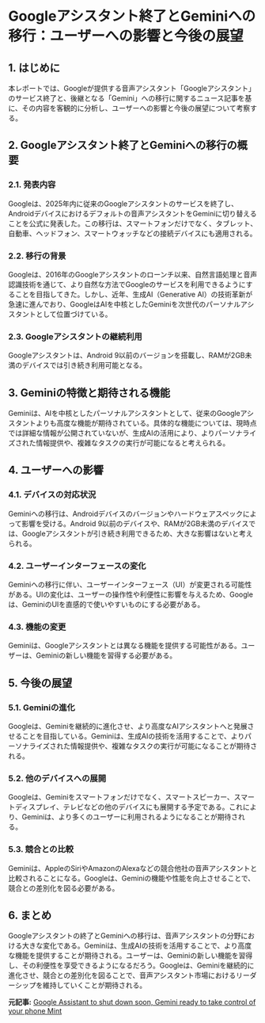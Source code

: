 # Googleアシスタント終了とGeminiへの移行：ユーザーへの影響と今後の展望

## 1. はじめに

本レポートでは、Googleが提供する音声アシスタント「Googleアシスタント」のサービス終了と、後継となる「Gemini」への移行に関するニュース記事を基に、その内容を客観的に分析し、ユーザーへの影響と今後の展望について考察する。

## 2. Googleアシスタント終了とGeminiへの移行の概要

### 2.1. 発表内容

Googleは、2025年内に従来のGoogleアシスタントのサービスを終了し、Androidデバイスにおけるデフォルトの音声アシスタントをGeminiに切り替えることを公式に発表した。この移行は、スマートフォンだけでなく、タブレット、自動車、ヘッドフォン、スマートウォッチなどの接続デバイスにも適用される。

### 2.2. 移行の背景

Googleは、2016年のGoogleアシスタントのローンチ以来、自然言語処理と音声認識技術を通じて、より自然な方法でGoogleのサービスを利用できるようにすることを目指してきた。しかし、近年、生成AI（Generative AI）の技術革新が急速に進んでおり、GoogleはAIを中核としたGeminiを次世代のパーソナルアシスタントとして位置づけている。

### 2.3. Googleアシスタントの継続利用

Googleアシスタントは、Android 9以前のバージョンを搭載し、RAMが2GB未満のデバイスでは引き続き利用可能となる。

## 3. Geminiの特徴と期待される機能

Geminiは、AIを中核としたパーソナルアシスタントとして、従来のGoogleアシスタントよりも高度な機能が期待されている。具体的な機能については、現時点では詳細な情報が公開されていないが、生成AIの活用により、よりパーソナライズされた情報提供や、複雑なタスクの実行が可能になると考えられる。

## 4. ユーザーへの影響

### 4.1. デバイスの対応状況

Geminiへの移行は、Androidデバイスのバージョンやハードウェアスペックによって影響を受ける。Android 9以前のデバイスや、RAMが2GB未満のデバイスでは、Googleアシスタントが引き続き利用できるため、大きな影響はないと考えられる。

### 4.2. ユーザーインターフェースの変化

Geminiへの移行に伴い、ユーザーインターフェース（UI）が変更される可能性がある。UIの変化は、ユーザーの操作性や利便性に影響を与えるため、Googleは、GeminiのUIを直感的で使いやすいものにする必要がある。

### 4.3. 機能の変更

Geminiは、Googleアシスタントとは異なる機能を提供する可能性がある。ユーザーは、Geminiの新しい機能を習得する必要がある。

## 5. 今後の展望

### 5.1. Geminiの進化

Googleは、Geminiを継続的に進化させ、より高度なAIアシスタントへと発展させることを目指している。Geminiは、生成AIの技術を活用することで、よりパーソナライズされた情報提供や、複雑なタスクの実行が可能になることが期待される。

### 5.2. 他のデバイスへの展開

Googleは、Geminiをスマートフォンだけでなく、スマートスピーカー、スマートディスプレイ、テレビなどの他のデバイスにも展開する予定である。これにより、Geminiは、より多くのユーザーに利用されるようになることが期待される。

### 5.3. 競合との比較

Geminiは、AppleのSiriやAmazonのAlexaなどの競合他社の音声アシスタントと比較されることになる。Googleは、Geminiの機能や性能を向上させることで、競合との差別化を図る必要がある。

## 6. まとめ

Googleアシスタントの終了とGeminiへの移行は、音声アシスタントの分野における大きな変化である。Geminiは、生成AIの技術を活用することで、より高度な機能を提供することが期待される。ユーザーは、Geminiの新しい機能を習得し、その利便性を享受できるようになるだろう。Googleは、Geminiを継続的に進化させ、競合との差別化を図ることで、音声アシスタント市場におけるリーダーシップを維持していくことが期待される。



**元記事:** [Google Assistant to shut down soon, Gemini ready to take control of your phone Mint](https://www.livemint.com/technology/tech-news/google-assistant-to-shut-down-soon-gemini-ready-to-take-control-of-your-phone-11742031330883.html)